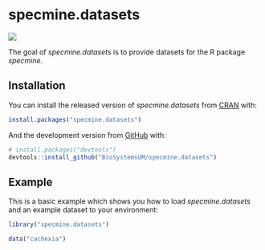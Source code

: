 
<!-- README.md is generated from README.Rmd. Please edit that file -->

# specmine.datasets

<!-- badges: start -->
[![](https://www.r-pkg.org/badges/version/specmine.datasets?color=green)](https://cran.r-project.org/package=specmine.datasets)
<!-- badges: end -->

The goal of *specmine.datasets* is to provide datasets for the R package
*specmine*.

## Installation

You can install the released version of *specmine.datasets* from
[CRAN](https://CRAN.R-project.org) with:

``` r
install.packages("specmine.datasets")
```

And the development version from [GitHub](https://github.com/) with:

``` r
# install.packages("devtools")
devtools::install_github("BioSystemsUM/specmine.datasets")
```

## Example

This is a basic example which shows you how to load *specmine.datasets*
and an example dataset to your environment:

``` r
library("specmine.datasets")

data("cachexia")
```
